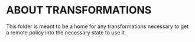 # ABOUT TRANSFORMATIONS

This folder is meant to be a home for any transformations necessary to get a remote policy into the necessary state to use it.
